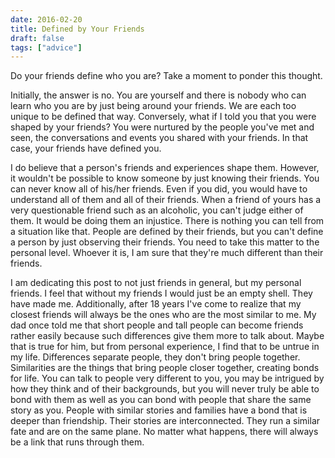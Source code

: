```yaml
---
date: 2016-02-20
title: Defined by Your Friends
draft: false
tags: ["advice"]
---
```


Do your friends define who you are? Take a moment to ponder this thought.

Initially, the answer is no. You are yourself and there is nobody who can learn who you are by just being around your friends. We are each too unique to be defined that way. Conversely, what if I told you that you were shaped by your friends? You were nurtured by the people you've met and seen, the conversations and events you shared with your friends. In that case, your friends have defined you.

I do believe that a person's friends and experiences shape them. However, it wouldn't be possible to know someone by just knowing their friends. You can never know all of his/her friends. Even if you did, you would have to understand all of them and all of their friends. When a friend of yours has a very questionable friend such as an alcoholic, you can't judge either of them. It would be doing them an injustice. There is nothing you can tell from a situation like that. People are defined by their friends, but you can't define a person by just observing their friends. You need to take this matter to the personal level. Whoever it is, I am sure that they're much different than their friends.

I am dedicating this post to not just friends in general, but my personal friends. I feel that without my friends I would just be an empty shell. They have made me. Additionally, after 18 years I've come to realize that my closest friends will always be the ones who are the most similar to me. My dad once told me that short people and tall people can become friends rather easily because such differences give them more to talk about. Maybe that is true for him, but from personal experience, I find that to be untrue in my life. Differences separate people, they don't bring people together. Similarities are the things that bring people closer together, creating bonds for life. You can talk to people very different to you, you may be intrigued by how they think and of their backgrounds, but you will never truly be able to bond with them as well as you can bond with people that share the same story as you. People with similar stories and families have a bond that is deeper than friendship. Their stories are interconnected. They run a similar fate and are on the same plane. No matter what happens, there will always be a link that runs through them.</div>